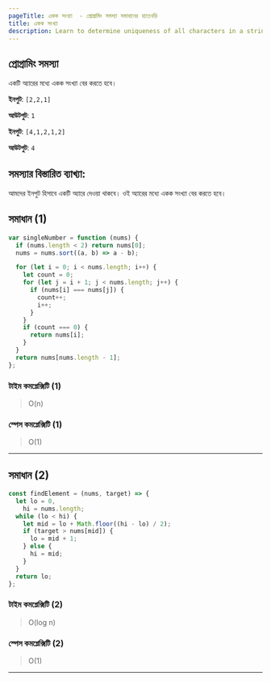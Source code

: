 ```yaml
---
pageTitle: একক সংখ্যা  - প্রোগ্রামিং সমস্যা সমাধানের হাতেখড়ি
title: একক সংখ্যা
description: Learn to determine uniqueness of all characters in a string.
---
```


## প্রোগ্রামিং সমস্যা

একটি অ্যারের মধ্যে একক সংখ্যা বের করতে হবে।

**ইনপুট**: `[2,2,1]`

**আউটপুট**: `1`

**ইনপুট**: `[4,1,2,1,2]`

**আউটপুট**: `4`

## সমস্যার বিস্তারিত ব্যাখ্যা:

আমদের ইনপুট হিসাবে একটি অ্যারে দেওয়া থাকবে। ওই অ্যারের মধ্যে একক সংখ্যা বের করতে হবে।

## সমাধান (1)

```js
var singleNumber = function (nums) {
  if (nums.length < 2) return nums[0];
  nums = nums.sort((a, b) => a - b);

  for (let i = 0; i < nums.length; i++) {
    let count = 0;
    for (let j = i + 1; j < nums.length; j++) {
      if (nums[i] === nums[j]) {
        count++;
        i++;
      }
    }
    if (count === 0) {
      return nums[i];
    }
  }
  return nums[nums.length - 1];
};
```

### টাইম কমপ্লেক্সিটি (1)

> O(n)

### স্পেস কমপ্লেক্সিটি (1)

> O(1)

---

## সমাধান (2)

```js
const findElement = (nums, target) => {
  let lo = 0,
    hi = nums.length;
  while (lo < hi) {
    let mid = lo + Math.floor((hi - lo) / 2);
    if (target > nums[mid]) {
      lo = mid + 1;
    } else {
      hi = mid;
    }
  }
  return lo;
};
```

### টাইম কমপ্লেক্সিটি (2)

> O(log n)

### স্পেস কমপ্লেক্সিটি (2)

> O(1)

---
